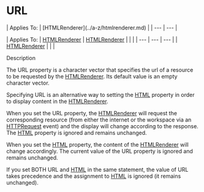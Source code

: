 




<h1 class="heading"><span class="name">URL</span></h1>
| Applies To: | [HTMLRenderer](../a-z/htmlrenderer.md) |
| --- | ---  |

| Applies To: | [HTMLRenderer](../a-z/htmlrenderer.md) | [HTMLRenderer](../a-z/htmlrenderer.md) |  |  |
| --- | --- | ---  |
| [HTMLRenderer](../a-z/htmlrenderer.md) |  |  |


Description


The URL property is a character vector that  specifies the url of a resource to be requested by the [HTMLRenderer](../a-z/htmlrenderer.md). Its default value is an empty character vector.


Specifying URL is an alternative way to setting the [HTML](../a-z/html.md) property in order to display content in the [HTMLRenderer](../a-z/htmlrenderer.md).


When you set the URL property, the [HTMLRenderer](../a-z/htmlrenderer.md) will request the corresponding resource (from either the internet or the workspace via an [HTTPRequest](../a-z/httprequest.md) event) and the display will change according to the response. The [HTML](../a-z/html.md) property is ignored and remains unchanged.


When you set the [HTML](../a-z/html.md) property, the content of the [HTMLRenderer](../a-z/htmlrenderer.md) will change accordingly. The current value of the URL property is ignored and remains unchanged.


If you set BOTH URL and [HTML](../a-z/html.md) in the same statement, the value of URL takes precedence and the assignment to [HTML](../a-z/html.md) is ignored (it remains unchanged).



